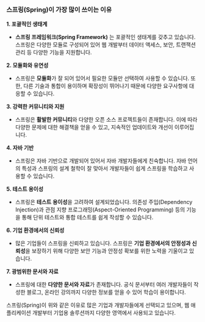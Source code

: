 ### 스프링(Spring)이 가장 많이 쓰이는 이유

**1. 포괄적인 생태계**

- **스프링 프레임워크(Spring Framework)** 는 포괄적인 생태계를 갖추고 있습니다. 스프링은 다양한 모듈로 구성되어 있어 웹 개발부터 데이터 액세스, 보안, 트랜잭션 관리 등 다양한 기능을 지원합니다.

**2. 모듈화와 유연성**

- 스프링은 **모듈화**가 잘 되어 있어서 필요한 모듈만 선택하여 사용할 수 있습니다. 또한, 다른 기술과 통합이 용이하며 확장성이 뛰어나기 때문에 다양한 요구사항에 대응할 수 있습니다.

**3. 강력한 커뮤니티와 지원**

- 스프링은 **활발한 커뮤니티**와 다양한 오픈 소스 프로젝트들이 존재합니다. 이에 따라 다양한 문제에 대한 해결책을 얻을 수 있고, 지속적인 업데이트와 개선이 이루어집니다.

**4. 자바 기반**

- 스프링은 자바 기반으로 개발되어 있어서 자바 개발자들에게 친숙합니다. 자바 언어의 특성과 스프링의 설계 철학이 잘 맞아서 개발자들이 쉽게 스프링을 학습하고 사용할 수 있습니다.

**5. 테스트 용이성**

- 스프링은 **테스트 용이성**을 고려하여 설계되었습니다. 의존성 주입(Dependency Injection)과 관점 지향 프로그래밍(Aspect-Oriented Programming) 등의 기능을 통해 단위 테스트와 통합 테스트를 쉽게 작성할 수 있습니다.

**6. 기업 환경에서의 신뢰성**

- 많은 기업들이 스프링을 신뢰하고 있습니다. 스프링은 **기업 환경에서의 안정성과 신뢰성**을 보장하기 위해 다양한 보안 기능과 안정성 확보를 위한 노력을 기울이고 있습니다.

**7. 광범위한 문서와 자료**

- 스프링에 대한 **다양한 문서와 자료**가 존재합니다. 공식 문서부터 여러 개발자들이 작성한 블로그, 온라인 강의까지 다양한 정보를 얻을 수 있어 학습이 용이합니다.

스프링(Spring)이 위와 같은 이유로 많은 기업과 개발자들에게 선택되고 있으며, 웹 애플리케이션 개발부터 기업용 솔루션까지 다양한 영역에서 사용되고 있습니다.
